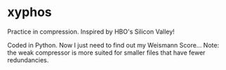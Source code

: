 # xyphos
Practice in compression. Inspired by HBO's Silicon Valley!

Coded in Python. Now I just need to find out my Weismann Score... Note: the weak compressor is more suited for smaller files that have fewer redundancies. 
